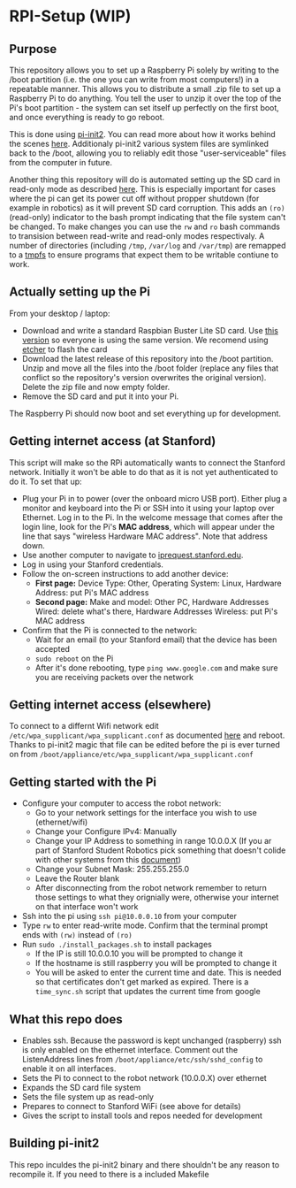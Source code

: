 RPI-Setup (WIP)
========

Purpose
-------
This repository allows you to set up a Raspberry Pi solely by writing to the /boot partition (i.e.  the one you can write from most computers!) in a repeatable manner. This allows you to distribute a small .zip file to set up a Raspberry Pi to do anything.  You tell the user to unzip it over the top of the Pi's boot partition - the system can set itself up perfectly on the first boot, and once everything is ready to go reboot.

This is done using [pi-init2](src/projects.bytemark.co.uk/pi-init2/init.go). You can read more about how it works behind the scenes [here](https://blog.bytemark.co.uk/2016/01/04/setting-up-a-raspberry-pi-perfectly-on-the-first-boot). Additionaly pi-init2 various system files are symlinked back to the /boot, allowing you to reliably edit those "user-serviceable" files from the computer in future. 

Another thing this repository will do is automated setting up the SD card in read-only mode as described [here](https://learn.adafruit.com/read-only-raspberry-pi). This is especially important for cases where the pi can get its power cut off without propper shutdown (for example in robotics) as it will prevent SD card corruption. This adds an `(ro)` (read-only) indicator to the bash prompt indicating that the file system can't be changed. To make changes you can use the `rw` and `ro` bash commands to transision between read-write and read-only modes respectivaly. A number of directories (including `/tmp`, `/var/log` and `/var/tmp`) are remapped to a [tmpfs](https://en.wikipedia.org/wiki/Tmpfs) to ensure programs that expect them to be writable contiune to work.

Actually setting up the Pi
-------------
From your desktop / laptop:

* Download and write a standard Raspbian Buster Lite SD card. Use [this version](https://slack-files.com/T0RAWRCGY-FQG7WTSBH-eb9549ed22) so everyone is using the same version. We recomend using [etcher](https://www.balena.io/etcher/) to flash the card
* Download the latest release of this repository into the /boot partition. Unzip and move all the files into the /boot folder (replace any files that conflict so the repository's version overwrites the original version). Delete the zip file and now empty folder.
* Remove the SD card and put it into your Pi.

The Raspberry Pi should now boot and set everything up for development. 

Getting internet access (at Stanford)
-------------
This script will make so the RPi automatically wants to connect the Stanford network. Initially it won't be able to do that as it is not yet authenticated to do it. To set that up:

- Plug your Pi in to power (over the onboard micro USB port). Either plug a monitor and keyboard into the Pi or SSH into it using your laptop over Ethernet. Log in to the Pi. In the welcome message that comes after the login line, look for the Pi's **MAC address**, which will appear under the line that says "wireless Hardware MAC address". Note that address down.
- Use another computer to navigate to [iprequest.stanford.edu](http://iprequest.stanford.edu).
- Log in using your Stanford credentials.
- Follow the on-screen instructions to add another device:
   - **First page:** Device Type: Other, Operating System: Linux, Hardware Address: put Pi's MAC address
   - **Second page:** Make and model: Other PC, Hardware Addresses Wired: delete what's there, Hardware Addresses Wireless: put Pi's MAC address
- Confirm that the Pi is connected to the network:
   - Wait for an email (to your Stanford email) that the device has been accepted
   - `sudo reboot` on the Pi
   - After it's done rebooting, type `ping www.google.com` and make sure you are receiving packets over the network

Getting internet access (elsewhere)
-------------
To connect to a differnt Wifi network edit `/etc/wpa_supplicant/wpa_supplicant.conf` as documented [here](https://linux.die.net/man/5/wpa_supplicant.conf) and reboot. Thanks to pi-init2 magic that file can be edited before the pi is ever turned on from `/boot/appliance/etc/wpa_supplicant/wpa_supplicant.conf`

Getting started with the Pi
-------------
- Configure your computer to access the robot network:
	- Go to your network settings for the interface you wish to use (ethernet/wifi)
	- Change your Configure IPv4: Manually
	- Change your IP Address to something in range 10.0.0.X (If you ar part of Stanford Student Robotics pick something that doesn't colide with other systems from this [document](https://docs.google.com/spreadsheets/d/1pqduUwYa1_sWiObJDrvCCz4Al3pl588ytE4u-Dwa6Pw/edit?usp=sharing))
	- Change your Subnet Mask: 255.255.255.0
	- Leave the Router blank
	- After disconnecting from the robot network remember to return those settings to what they orignially were, otherwise your internet on that interface won't work
- Ssh into the pi using `ssh pi@10.0.0.10` from your computer
- Type `rw` to enter read-write mode. Confirm that the terminal prompt ends with `(rw)` instead of `(ro)`
- Run `sudo ./install_packages.sh` to install packages
	- If the IP is still 10.0.0.10 you will be prompted to change it
	- If the hostname is still raspberry you will be prompted to change it
	- You will be asked to enter the current time and date. This is needed so that certificates don't get marked as expired. There is a `time_sync.sh` script that updates the current time from google

What this repo does
-------------
- Enables ssh. Because the password is kept unchanged (raspberry) ssh is only enabled on the ethernet interface. Comment out the ListenAddress lines from `/boot/appliance/etc/ssh/sshd_config` to enable it on all interfaces.
- Sets the Pi to connect to the robot network (10.0.0.X) over ethernet
- Expands the SD card file system
- Sets the file system up as read-only
- Prepares to connect to Stanford WiFi (see above for details)
- Gives the script to install tools and repos needed for development


Building pi-init2
-----------------
This repo inculdes the pi-init2 binary and there shouldn't be any reason to recompile it. If you need to there is a included Makefile
